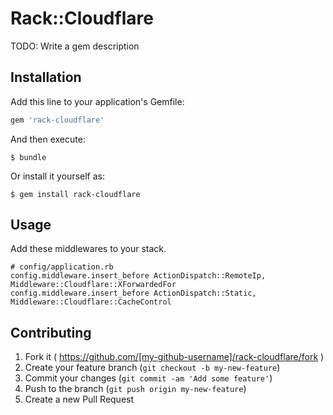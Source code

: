 # Rack::Cloudflare

TODO: Write a gem description

## Installation

Add this line to your application's Gemfile:

```ruby
gem 'rack-cloudflare'
```

And then execute:

    $ bundle

Or install it yourself as:

    $ gem install rack-cloudflare

## Usage

Add these middlewares to your stack.

    # config/application.rb
    config.middleware.insert_before ActionDispatch::RemoteIp, Middleware::Cloudflare::XForwardedFor
    config.middleware.insert_before ActionDispatch::Static, Middleware::Cloudflare::CacheControl

## Contributing

1. Fork it ( https://github.com/[my-github-username]/rack-cloudflare/fork )
2. Create your feature branch (`git checkout -b my-new-feature`)
3. Commit your changes (`git commit -am 'Add some feature'`)
4. Push to the branch (`git push origin my-new-feature`)
5. Create a new Pull Request
